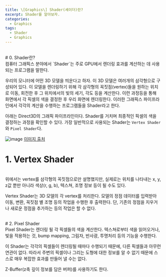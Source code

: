 ```yaml
---
title: \[Graphics\] Shader(셰이더)란?
excerpt: Shader를 알아보자.
categories:
  - Graphics
tags:
  - Shader
  - Graphics
---
```

<br>
# 0. Shader란?
<br>
컴퓨터 그래픽스 분야에서 `Shader`는 주로 GPU에서 렌더링 효과를 계산하는 데 사용되는 프로그램을 말한다.

우리의 모니터에 어떤 3D 모델을 띄운다고 하자. 이 3D 모델은 여러개의 삼각형으로 구성되어 있다. 이 모델을 렌더링하기 위해 각 삼각형의 꼭짓점(vertex)들을 원하는 위치로 이동, 회전한 후 그 위치에서의 빛의 세기, 각도 등을 계산한다. 이런 과정등을 통해 화면에서 각 픽셀의 색을 결정한 후 우리 화면에 렌더링한다. 이러한 그래픽스 파이프라인에서 각각의 계산을 수행하는 프로그램들을 Shader라고 한다.

아래는 Direct3D의 그래픽 파이프라인이다. Shader를 거치며 최종적인 픽셀의 색을 결정하는 과정을 확인할 수 있다. 가장 일반적으로 사용되는 Shader는 `Vertex Shader`와 `Pixel Shader`다.

![image](https://github.com/user-attachments/assets/9ab9a459-a062-4d78-a9c0-2ef8b1fb37b9)
[이미지 출처](https://learn.microsoft.com/ko-kr/windows/uwp/graphics-concepts/graphics-pipeline)
<br>
# 1. Vertex Shader
<br>
위에서는 vertex를 삼각형의 꼭짓점으로만 설명했지만, 실제로는 위치를 나타내는 x, y, z값 뿐만 아니라 색상(r, g, b), 텍스쳐, 조명 정보 등이 될 수도 있다.

Vertex Shader는 3D 모델의 각 vertex를 처리한다. 모델의 정점 데이터를 입력받아 이동, 변환, 꼭짓점 별 조명 등의 작업을 수행한 후 출력한다. 단, 기존의 정점을 지우거나 새로운 정점을 추가하는 등의 작업은 할 수 없다.

<br>
# 2. Pixel Shader
<br>
Pixel Shader는 렌더링 될 각 픽셀들의 색을 계산한다. 텍스쳐로부터 색을 읽어오거나, 빛을 적용하는 것, bump mapping, 그림자, 반사광, 투명처리 등의 기능을 수행한다.

이 Shader는 각각의 픽셀들이 렌더링될 때마다 수행되기 때문에, 다른 픽셀들과 아무런 연관이 없다. 따라서 주변의 픽셀이나 그리는 도형에 대한 정보를 알 수 없기 때문에 스스로 매우 복잡한 효과를 만들어 낼 수는 없다.

Z-Buffer(z축 깊이 정보를 담은 버퍼)를 사용하기도 한다.